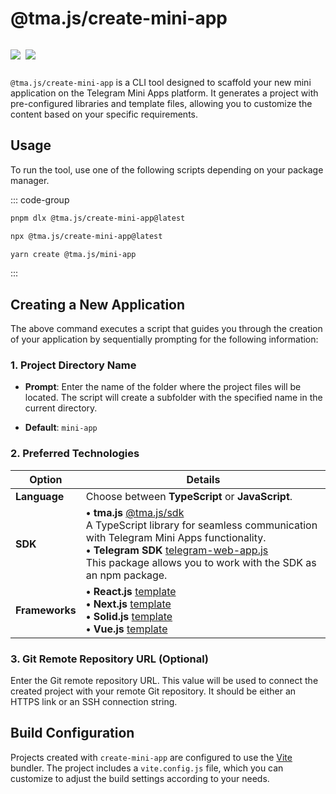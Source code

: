 # @tma.js/create-mini-app

<p style="display: inline-flex; gap: 8px">
  <a href="https://npmjs.com/package/@tma.js/create-mini-app">
    <img src="https://img.shields.io/npm/v/@tma.js/create-mini-app?logo=npm"/>
  </a>
  <a href="https://github.com/Telegram-Mini-Apps/tma.js/tree/master/packages/create-mini-app">
    <img src="https://img.shields.io/badge/source-black?logo=github"/>
  </a>
</p>

`@tma.js/create-mini-app` is a CLI tool designed to scaffold your new
mini application on the Telegram Mini Apps platform. It generates a project with pre-configured libraries and template
files,
allowing you to customize the content based on your specific requirements.

## Usage

To run the tool, use one of the following scripts depending on your package manager.

::: code-group

```bash [pnpm]
pnpm dlx @tma.js/create-mini-app@latest
```

```bash [npm]
npx @tma.js/create-mini-app@latest
```

```bash [yarn]
yarn create @tma.js/mini-app
```

:::

## Creating a New Application

The above command executes a script that guides you through the creation of
your application by sequentially prompting for the following information:

### 1. Project Directory Name

- **Prompt**: Enter the name of the folder where the project files will be located. The script will create a subfolder
  with the specified name in the current directory.

- **Default**: `mini-app`

### 2. Preferred Technologies

| Option         | Details                                                                                                                                                                                                                                                                                                                                                  |
|----------------|----------------------------------------------------------------------------------------------------------------------------------------------------------------------------------------------------------------------------------------------------------------------------------------------------------------------------------------------------------|
| **Language**   | Choose between **TypeScript** or **JavaScript**.                                                                                                                                                                                                                                                                                                         |
| **SDK**        | **• tma.js** [@tma.js/sdk](https://www.npmjs.com/package/@tma.js/sdk) <br/>A TypeScript library for seamless communication with Telegram Mini Apps functionality. <br/> **• Telegram SDK** [telegram-web-app.js](https://telegram.org/js/telegram-web-app.js)<br/>This package allows you to work with the SDK as an npm package.                        |
| **Frameworks** | **• React.js** [template](https://github.com/Telegram-Mini-Apps/reactjs-template)<br/> **• Next.js** [template](https://github.com/Telegram-Mini-Apps/nextjs-template)<br/> **• Solid.js** [template](https://github.com/Telegram-Mini-Apps/solidjs-js-template)<br/> **• Vue.js** [template](https://github.com/Telegram-Mini-Apps/vuejs-template)<br/> |

### 3. Git Remote Repository URL (Optional)

Enter the Git remote repository URL. This value will be used to connect the created project with your
remote Git repository. It should be either an HTTPS link or an SSH connection string.

## Build Configuration

Projects created with `create-mini-app` are configured to use the [Vite](https://vite.dev/) bundler. The project
includes a `vite.config.js` file, which you can customize to adjust the build settings according to your needs.
